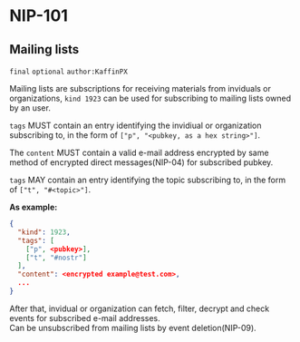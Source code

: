 
NIP-101
======

Mailing lists
-------------

`final` `optional` `author:KaffinPX`

Mailing lists are subscriptions for receiving materials from inviduals or organizations, `kind 1923` can be used for subscribing to mailing lists owned by an user.

`tags` MUST contain an entry identifying the invidiual or organization subscribing to, in the form of `["p", "<pubkey, as a hex string>"]`.

The `content` MUST contain a valid e-mail address encrypted by same method of encrypted direct messages(NIP-04) for subscribed pubkey.

`tags` MAY contain an entry identifying the topic subscribing to, in the form of `["t", "#<topic>"]`.

**As example:**

```json
{
  "kind": 1923,
  "tags": [
    ["p", <pubkey>],
    ["t", "#nostr"]
  ],
  "content": <encrypted example@test.com>,
  ...
}
```

After that, invidual or organization can fetch, filter, decrypt and check events for subscribed e-mail addresses.  
Can be unsubscribed from mailing lists by event deletion(NIP-09).
